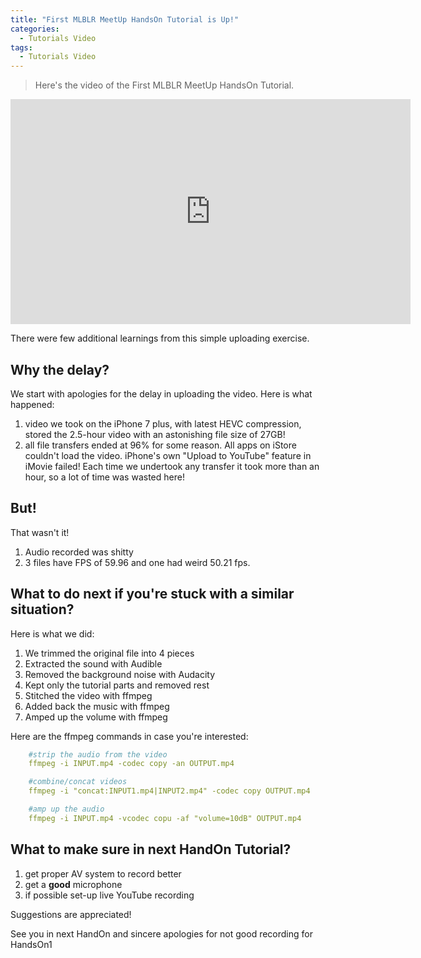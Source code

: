 ```yaml
---
title: "First MLBLR MeetUp HandsOn Tutorial is Up!"
categories:
  - Tutorials Video
tags:
  - Tutorials Video
---
```


> Here's the video of the First MLBLR MeetUp HandsOn Tutorial.

<div class="fluid-width-video-wrapper">
<iframe markdown="0" width="640" height="360" src="https://youtu.be/MEnNymMOQJE" frameborder="0" allowfullscreen></iframe>
</div>

There were few additional learnings from this simple uploading exercise.

## Why the delay?
We start with apologies for the delay in uploading the video. Here is what happened:
1. video we took on the iPhone 7 plus, with latest HEVC compression, stored the 2.5-hour video with an astonishing file size of 27GB!
2. all file transfers ended at 96% for some reason. All apps on iStore couldn't load the video. iPhone's own "Upload to YouTube" feature in iMovie failed! Each time we undertook any transfer it took more than an hour, so a lot of time was wasted here!

## But!
That wasn't it!
1. Audio recorded was shitty
2. 3 files have FPS of 59.96 and one had weird 50.21 fps.

## What to do next if you're stuck with a similar situation?
Here is what we did:
1. We trimmed the original file into 4 pieces
2. Extracted the sound with Audible
3. Removed the background noise with Audacity
4. Kept only the tutorial parts and removed rest
4. Stitched the video with ffmpeg
5. Added back the music with ffmpeg
6. Amped up the volume with ffmpeg

Here are the ffmpeg commands in case you're interested:

```yaml
    #strip the audio from the video
    ffmpeg -i INPUT.mp4 -codec copy -an OUTPUT.mp4

    #combine/concat videos
    ffmpeg -i "concat:INPUT1.mp4|INPUT2.mp4" -codec copy OUTPUT.mp4

    #amp up the audio
    ffmpeg -i INPUT.mp4 -vcodec copu -af "volume=10dB" OUTPUT.mp4

```

## What to make sure in next HandOn Tutorial?
1. get proper AV system to record better
2. get a **good** microphone
3. if possible set-up live YouTube recording

Suggestions are appreciated!

See you in next HandOn and sincere apologies for not good recording for HandsOn1


